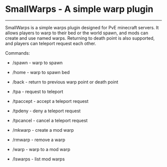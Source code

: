 # SmallWarps - A simple warp plugin
---
SmallWarps is a simple warps plugin designed for PvE minecraft servers.  It allows players to warp to their bed or the world spawn, and mods can create and use named warps.  Returning to death point is also supported, and players can teleport request each other.

Commands:

* /spawn - warp to spawn
* /home - warp to spawn bed
* /back - return to previous warp point or death point

* /tpa - request to teleport
* /tpaccept - accept a teleport request
* /tpdeny - deny a teleport request
* /tpcancel - cancel a teleport request

* /mkwarp - create a mod warp
* /rmwarp - remove a warp
* /warp - warp to a mod warp
* /lswarps - list mod warps
